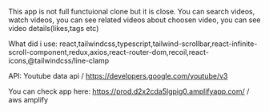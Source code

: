 This app is not full functuional clone but it is close. You can search videos, watch videos, you can see related videos about choosen video, you can see video details(likes,tags etc)

What did i use: react,tailwindcss,typescript,tailwind-scrollbar,react-infinite-scroll-component,redux,axios,react-router-dom,recoil,react-icons,@tailwindcss/line-clamp

API: Youtube data api / https://developers.google.com/youtube/v3

You can check app here: https://prod.d2x2cda5lgpig0.amplifyapp.com/ / aws amplify

